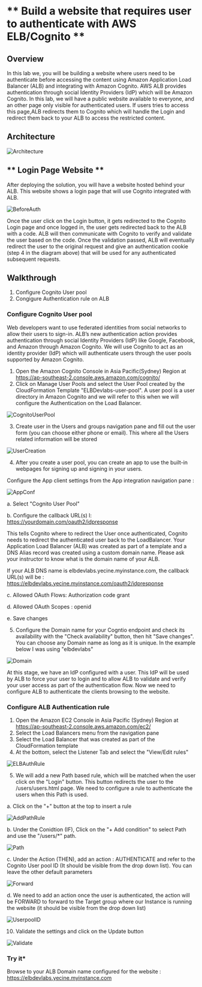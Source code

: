 # ** Build a website that requires user to authenticate with AWS ELB/Cognito **

## **Overview**
In this lab we, you will be building a website where users need to be authenticate before accessing the content using Amazon Application Load Balancer (ALB)  and integrating with Amazon Cognito. AWS ALB provides authentication through social Identity Providers (IdP) which will be Amazon  Cognito. In this lab, we will have a public website available to everyone, and an other page only visible for authenticated users. If users tries to access this page,ALB redirects them to Cognito which will handle the Login and redirect them back to your ALB to access the restricted content. 


## **Architecture**
![Architecture](https://customsolutions.s3-ap-southeast-2.amazonaws.com/Yecine-Devlab/aws-security-week-cloudscale-authentication-advanced-authorization-with-amazon-cognito-amazon-cloud-directory-18-638.jpg)

## ** Login Page Website ** ##

After deploying the solution, you will have a website hosted behind your ALB. This website shows a login page that will use Cognito integrated with ALB. 

![BeforeAuth](https://customsolutions.s3-ap-southeast-2.amazonaws.com/Yecine-Devlab/Screen+Shot+2020-04-13+at+3.29.09+PM.png)

Once the user click on the Login button, it gets redirected to the Cognito Login page and once logged in, the user gets redirected back to the ALB with a code. ALB will then communicate with Cognito to verify and validate the user based on the code. Once the validation passed, ALB will eventually redirect the user to the original request and give an authentication cookie (step 4 in the diagram above) that will be used for any authenticated subsequent requests.

## **Walkthrough**
1. Configure Cognito User pool
2. Congigure Authentication rule on ALB

### **Configure Cognito User pool**

Web developers want to use federated identities from social networks to allow their users to sign-in. ALB’s new authentication action provides authentication through social Identity Providers (IdP) like Google, Facebook, and Amazon through Amazon Cognito.
We will use Cognito to act as an identity provider (IdP) which will authenticate users through the user pools supported by Amazon Cognito. 

1. Open the Amazon Cognito Console in Asia Pacific(Sydney) Region at https://ap-southeast-2.console.aws.amazon.com/cognito/
2. Click on Manage User Pools and select the User Pool created by the CloudFormation Template "ELBDevlabs-user-pool". A user pool is a user directory in Amazon Cognito and we will refer to this when we will configure the Authentication on the Load Balancer.

![CognitoUserPool](https://customsolutions.s3-ap-southeast-2.amazonaws.com/Yecine-Devlab/Screen+Shot+2020-02-24+at+3.12.11+PM.png)

3. Create user in the Users and groups navigation pane and fill out the user form (you can choose either phone or email). This where all the Users related information will be stored

![UserCreation](https://customsolutions.s3-ap-southeast-2.amazonaws.com/Yecine-Devlab/Screen+Shot+2020-02-24+at+3.17.25+PM.png)

4. After you create a user pool, you can create an app to use the built-in webpages for signing up and signing in your users.

Configure the App client settings from the App integration navigation pane :


![AppConf](https://customsolutions.s3-ap-southeast-2.amazonaws.com/Yecine-Devlab/Screen+Shot+2020-02-24+at+3.34.41+PM.png)

  a. Select "Cognito User Pool"
  
  b. Configure the callback URL(s) l: https://yourdomain.com/oauth2/idpresponse
  
This tells Cognito where to redirect the User once authenticated, Cognito needs to redirect the authenticated user back to the LoadBalancer. Your Application Load Balancer (ALB) was created as part of a template and a DNS Alias record was created using a custom domain name. Please ask your instructor to know what is the domain name of your ALB. 

If your ALB DNS name is elbdevlabs.yecine.myinstance.com, the callback URL(s) will be : https://elbdevlabs.yecine.myinstance.com/oauth2/idpresponse 
  
  c. Allowed  OAuth Flows: Authorization code grant
  
  d. Allowed OAuth Scopes : openid
  
  e. Save changes

5. Configure the Domain name for your Cogntio endpoint and check its availability with the "Check availability" button, then hit "Save changes". You can choose any Domain name as long as it is unique. In the example below I was using "elbdevlabs"

![Domain](https://customsolutions.s3-ap-southeast-2.amazonaws.com/Yecine-Devlab/Screen+Shot+2020-02-24+at+3.39.18+PM.png)

At this stage, we have an IdP configured with a user. This IdP will be used by ALB to force your user to login and to allow ALB to validate and verify your user access as part of the authentication flow. Now we need to configure ALB to authenticate the clients browsing to the website.


### **Configure ALB Authentication rule**

1. Open the Amazon EC2 Console in Asia Pacific (Sydney) Region at https://ap-southeast-2.console.aws.amazon.com/ec2/
2. Select the Load Balancers menu from the navigation pane
3. Select the Load Balancer that was created as part of the CloudFormation template 
4. At the bottom, select the Listener Tab and select the "View/Edit rules" 

![ELBAuthRule](https://customsolutions.s3-ap-southeast-2.amazonaws.com/Yecine-Devlab/Screen+Shot+2020-03-05+at+10.04.28+AM.png)


5. We will add a new Path based rule, which will be matched when the user click on the "Login" button. This button redirects the user to the /users/users.html page. We need to configure a rule to authenticate the users when this Path is used. 

  a. Click on the "+" button at the top to insert a rule 
  
  ![AddPathRule](https://customsolutions.s3-ap-southeast-2.amazonaws.com/Yecine-Devlab/Screen+Shot+2020-04-13+at+3.46.44+PM.png)
  
  b. Under the Conidtion (IF), Click on the "+ Add condition" to select Path and use the "/users/*" path. 
  
  ![Path](https://customsolutions.s3-ap-southeast-2.amazonaws.com/Yecine-Devlab/Screen+Shot+2020-04-13+at+5.57.29+PM.png)
  
  c. Under the Action (THEN), add an action : AUTHENTICATE and refer to the Cognito User pool ID (It should be visible from the drop down list). You can leave the other default parameters 
  
![Forward](https://customsolutions.s3-ap-southeast-2.amazonaws.com/Yecine-Devlab/Screen+Shot+2020-04-14+at+12.22.09+PM.png)
  
  d. We need to add an action once the user is authenticated, the action will be FORWARD to forward to the Target group where our Instance is running the website (it should be visible from the drop down list) 
  

 ![UserpoolID](https://customsolutions.s3-ap-southeast-2.amazonaws.com/Yecine-Devlab/Screen+Shot+2020-04-14+at+12.30.40+PM.png)



10. Validate the settings and click on the Update button

![Validate](https://customsolutions.s3-ap-southeast-2.amazonaws.com/Yecine-Devlab/Screen+Shot+2020-04-14+at+12.33.31+PM.png)


### **Try it***
Browse to your ALB Domain name configured for the website : https://elbdevlabs.yecine.myinstance.com
